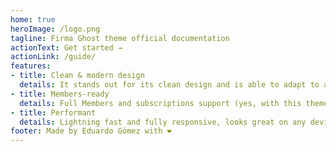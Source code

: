 ```yaml
---
home: true
heroImage: /logo.png
tagline: Firma Ghost theme official documentation
actionText: Get started →
actionLink: /guide/
features:
- title: Clean & modern design
  details: It stands out for its clean design and is able to adapt to any company's identity. Light and dark version available.
- title: Members-ready
  details: Full Members and subscriptions support (yes, with this theme you can turn your audience into a business).
- title: Performant
  details: Lightning fast and fully responsive, looks great on any device. Compatible with modern browsers. Accessibility as part of its core.
footer: Made by Eduardo Gómez with ❤️
---
```


